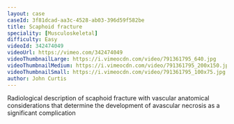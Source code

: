 ```yaml
---
layout: case
caseId: 3f81dcad-aa3c-4528-ab03-396d59f582be
title: Scaphoid fracture
speciality: [Musculoskeletal]
difficulty: Easy
videoId: 342474049
videoUrl: https://vimeo.com/342474049
videoThumbnailLarge: https://i.vimeocdn.com/video/791361795_640.jpg
videoThumbnailMedium: https://i.vimeocdn.com/video/791361795_200x150.jpg
videoThumbnailSmall: https://i.vimeocdn.com/video/791361795_100x75.jpg
author: John Curtis
---
```


Radiological description of scaphoid fracture with vascular anatomical considerations that determine the development of avascular necrosis as a significant complication
